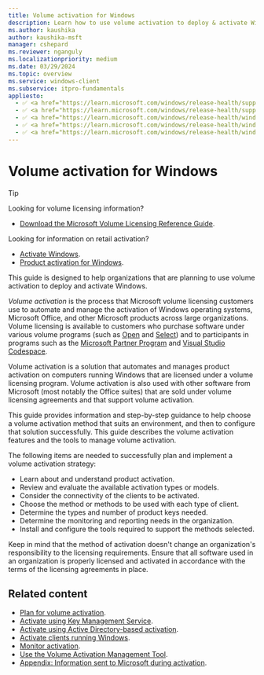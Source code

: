 ```yaml
---
title: Volume activation for Windows
description: Learn how to use volume activation to deploy & activate Windows.
ms.author: kaushika
author: kaushika-msft
manager: cshepard
ms.reviewer: nganguly
ms.localizationpriority: medium
ms.date: 03/29/2024
ms.topic: overview
ms.service: windows-client
ms.subservice: itpro-fundamentals
appliesto:
  - ✅ <a href="https://learn.microsoft.com/windows/release-health/supported-versions-windows-client" target="_blank">Windows 11</a>
  - ✅ <a href="https://learn.microsoft.com/windows/release-health/supported-versions-windows-client" target="_blank">Windows 10</a>
  - ✅ <a href="https://learn.microsoft.com/windows/release-health/windows-server-release-info" target="_blank">Windows Server 2022</a>
  - ✅ <a href="https://learn.microsoft.com/windows/release-health/windows-server-release-info" target="_blank">Windows Server 2019</a>
  - ✅ <a href="https://learn.microsoft.com/windows/release-health/windows-server-release-info" target="_blank">Windows Server 2016</a>
---
```


# Volume activation for Windows

> [!TIP]
>
> Looking for volume licensing information?
>
> - [Download the Microsoft Volume Licensing Reference Guide](https://www.microsoft.com/download/details.aspx?id=11091).
>
> Looking for information on retail activation?
>
> - [Activate Windows](https://support.microsoft.com/windows/activate-windows-c39005d4-95ee-b91e-b399-2820fda32227).
> - [Product activation for Windows](https://support.microsoft.com/windows/product-activation-for-windows-online-support-telephone-numbers-35f6a805-1259-88b4-f5e9-b52cccef91a0).

This guide is designed to help organizations that are planning to use volume activation to deploy and activate Windows.

*Volume activation* is the process that Microsoft volume licensing customers use to automate and manage the activation of Windows operating systems, Microsoft Office, and other Microsoft products across large organizations. Volume licensing is available to customers who purchase software under various volume programs (such as [Open](https://www.microsoft.com/Licensing/licensing-programs/open-license) and [Select](https://www.microsoft.com/Licensing/licensing-programs/select)) and to participants in programs such as the [Microsoft Partner Program](https://partner.microsoft.com/) and [Visual Studio Codespace](https://visualstudio.microsoft.com/msdn-platforms/).

Volume activation is a solution that automates and manages product activation on computers running Windows that are licensed under a volume licensing program. Volume activation is also used with other software from Microsoft (most notably the Office suites) that are sold under volume licensing agreements and that support volume activation.

This guide provides information and step-by-step guidance to help choose a volume activation method that suits an environment, and then to configure that solution successfully. This guide describes the volume activation features and the tools to manage volume activation.

The following items are needed to successfully plan and implement a volume activation strategy:

- Learn about and understand product activation.
- Review and evaluate the available activation types or models.
- Consider the connectivity of the clients to be activated.
- Choose the method or methods to be used with each type of client.
- Determine the types and number of product keys needed.
- Determine the monitoring and reporting needs in the organization.
- Install and configure the tools required to support the methods selected.

Keep in mind that the method of activation doesn't change an organization's responsibility to the licensing requirements. Ensure that all software used in an organization is properly licensed and activated in accordance with the terms of the licensing agreements in place.

## Related content

- [Plan for volume activation](plan-for-volume-activation-client.md).
- [Activate using Key Management Service](activate-using-key-management-service-vamt.md).
- [Activate using Active Directory-based activation](activate-using-active-directory-based-activation-client.md).
- [Activate clients running Windows](activate-windows-clients-vamt.md).
- [Monitor activation](monitor-activation-client.md).
- [Use the Volume Activation Management Tool](use-the-volume-activation-management-tool-client.md).
- [Appendix: Information sent to Microsoft during activation](appendix-information-sent-to-microsoft-during-activation-client.md).
